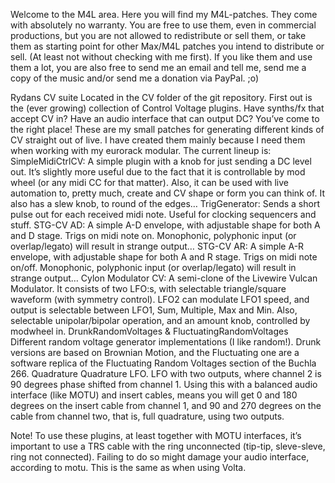 Welcome to the M4L area. Here you will find my M4L-patches. They come with absolutely no warranty. You are free to use them, even in commercial productions, but you are not allowed to redistribute or sell them, or take them as starting point for other Max/M4L patches you intend to distribute or sell. (At least not without checking with me first). If you like them and use them a lot, you are also free to send me an email and tell me, send me a copy of the music and/or send me a donation via PayPal. ;o)

Rydans CV suite
Located in the CV folder of the git repository.
First out is the (ever growing) collection of Control Voltage plugins. Have synths/fx that accept CV in? Have an audio interface that can output DC? You’ve come to the right place! These are my small patches for generating different kinds of CV straight out of live. I have created them mainly because I need them when working with my eurorack modular. The current lineup is:
SimpleMidiCtrlCV: A simple plugin with a knob for just sending a DC level out. It’s slightly more useful due to the fact that it is controllable by mod wheel (or any midi CC for that matter). Also, it can be used with live automation to, pretty much, create and CV shape or form you can think of. It also has a slew knob, to round of the edges…
TrigGenerator: Sends a short pulse out for each received midi note. Useful for clocking sequencers and stuff.
STG-CV AD: A simple A-D envelope, with adjustable shape for both A and D stage. Trigs on midi note on. Monophonic, polyphonic input (or overlap/legato) will result in strange output…
STG-CV AR: A simple A-R envelope, with adjustable shape for both A and R stage. Trigs on midi note on/off. Monophonic, polyphonic input (or overlap/legato) will result in strange output…
Cylon Modulator CV: A semi-clone of the Livewire Vulcan Modulator. It consists of two LFO:s, with selectable triangle/square waveform (with symmetry control). LFO2 can modulate LFO1 speed, and output is selectable between LFO1, Sum, Multiple, Max and Min. Also, selectable unipolar/bipolar operation, and an amount knob, controlled by modwheel in.
DrunkRandomVoltages & FluctuatingRandomVoltages
Different random voltage generator implementations (I like random!). Drunk versions are based on Brownian Motion, and the Fluctuating one are a software replica of the Fluctuating Random Voltages section of the Buchla 266.
Quadrature
Quadrature LFO. LFO with two outputs, where channel 2 is 90 degrees phase shifted from channel 1. Using this with a balanced audio interface (like MOTU) and insert cables, means you will get 0 and 180 degrees on the insert cable from channel 1, and 90 and 270 degrees on the cable from channel two, that is, full quadrature, using two outputs.

Note! To use these plugins, at least together with MOTU interfaces, it’s important to use a TRS cable with the ring unconnected (tip-tip, sleve-sleve, ring not connected). Failing to do so might damage your audio interface, according to motu. This is the same as when using Volta.
